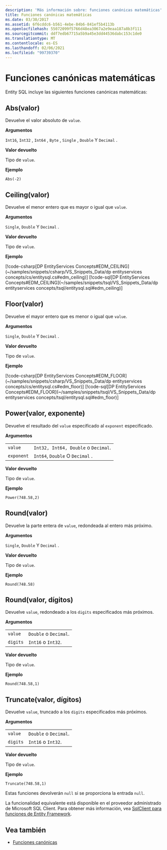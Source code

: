 ```yaml
---
description: 'Más información sobre: funciones canónicas matemáticas'
title: Funciones canónicas matemáticas
ms.date: 03/30/2017
ms.assetid: 6f6cddc6-b561-4ebe-84b6-841ef5b4113b
ms.openlocfilehash: 55072099f5766d48ea3067a2e9eaa187a8b3f111
ms.sourcegitcommit: ddf7edb67715a5b9a45e3dd44536dabc153c1de0
ms.translationtype: MT
ms.contentlocale: es-ES
ms.lasthandoff: 02/06/2021
ms.locfileid: "99739370"
---
```

# <a name="math-canonical-functions"></a>Funciones canónicas matemáticas

Entity SQL incluye las siguientes funciones canónicas matemáticas:
  
## <a name="absvalue"></a>Abs(valor)

Devuelve el valor absoluto de `value`.

**Argumentos**

`Int16`, `Int32` , `Int64` , `Byte` , `Single` , `Double` Y `Decimal` .

**Valor devuelto**

Tipo de `value`.

**Ejemplo**

`Abs(-2)`

## <a name="ceilingvalue"></a>Ceiling(valor)

Devuelve el menor entero que es mayor o igual que `value`.

**Argumentos**

`Single`, `Double` Y `Decimal` .

**Valor devuelto**

Tipo de `value`.

**Ejemplo**

[!code-csharp[DP EntityServices Concepts#EDM_CEILING](~/samples/snippets/csharp/VS_Snippets_Data/dp entityservices concepts/cs/entitysql.cs#edm_ceiling)]
[!code-sql[DP EntityServices Concepts#EDM_CEILING](~/samples/snippets/tsql/VS_Snippets_Data/dp entityservices concepts/tsql/entitysql.sql#edm_ceiling)]

## <a name="floorvalue"></a>Floor(valor)

Devuelve el mayor entero que es menor o igual que `value`.

**Argumentos**

`Single`, `Double` Y `Decimal` .

**Valor devuelto**

Tipo de `value`.

**Ejemplo**

[!code-csharp[DP EntityServices Concepts#EDM_FLOOR](~/samples/snippets/csharp/VS_Snippets_Data/dp entityservices concepts/cs/entitysql.cs#edm_floor)]
[!code-sql[DP EntityServices Concepts#EDM_FLOOR](~/samples/snippets/tsql/VS_Snippets_Data/dp entityservices concepts/tsql/entitysql.sql#edm_floor)]

## <a name="powervalue-exponent"></a>Power(valor, exponente)

Devuelve el resultado del `value` especificado al `exponent` especificado.

**Argumentos**

|  |  |
|--|--|
|`value` | `Int32, Int64, Double` o `Decimal`. |
|`exponent` | `Int64`, `Double` O `Decimal` . |

**Valor devuelto**

Tipo de `value`.

**Ejemplo**

`Power(748.58,2)`

## <a name="roundvalue"></a>Round(valor)

Devuelve la parte entera de `value`, redondeada al entero más próximo.

**Argumentos**

`Single`, `Double` Y `Decimal` .

**Valor devuelto**

Tipo de `value`.

**Ejemplo**

`Round(748.58)`

## <a name="roundvalue-digits"></a>Round(valor, dígitos)

Devuelve `value`, redondeado a los `digits` especificados más próximos.

**Argumentos**

|  |  |
|--|--|
|`value`|`Double` o `Decimal`.|
|`digits`|`Int16` o `Int32`.|

**Valor devuelto**

Tipo de `value`.

**Ejemplo**

`Round(748.58,1)`

## <a name="truncatevalue-digits"></a>Truncate(valor, dígitos)

Devuelve `value`, truncado a los `digits` especificados más próximos.

**Argumentos**

|  |  |
|--|--|
|`value`|`Double` o `Decimal`.|
|`digits`|`Int16` o `Int32`.|

**Valor devuelto**

Tipo de `value`.

**Ejemplo**

`Truncate(748.58,1)`  
  
 Estas funciones devolverán `null` si se proporciona la entrada `null`.  
  
 La funcionalidad equivalente está disponible en el proveedor administrado de Microsoft SQL Client. Para obtener más información, vea [SqlClient para funciones de Entity Framework](../sqlclient-for-ef-functions.md).  
  
## <a name="see-also"></a>Vea también

- [Funciones canónicas](canonical-functions.md)

